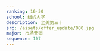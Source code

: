 ```yaml
---
ranking: 16-30
school: 纽约大学
description: 全美第三十
src: /assets/offer_update/080.jpg
major: 市场营销
sequence: 107
---
```

